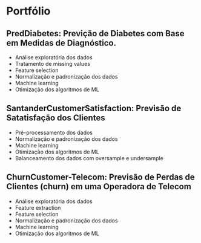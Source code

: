 # Portfólio

## PredDiabetes: Previção de Diabetes com Base em Medidas de Diagnóstico.

* Análise exploratória dos dados
* Tratamento de missing values
* Feature selection
* Normalização e padronização dos dados
* Machine learning
* Otimização dos algoritmos de ML

## SantanderCustomerSatisfaction: Previsão de Satatisfação dos Clientes

* Pré-processamento dos dados 
* Normalização e padronização dos dados
* Machine learning
* Otimização dos algoritmos de ML
* Balanceamento dos dados com oversample e undersample

## ChurnCustomer-Telecom: Previsão de Perdas de Clientes (churn) em uma Operadora de Telecom

* Análise exploratória dos dados
* Feature extraction
* Feature selection
* Normalização e padronização dos dados
* Machine learning
* Otimização dos algoritmos de ML
